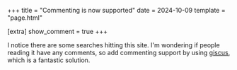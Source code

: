 +++
title = "Commenting is now supported"
date = 2024-10-09
template = "page.html"

[extra]
show_comment = true
+++

I notice there are some searches hitting this site. I'm wondering if people reading it have any comments, so add commenting support by using [giscus](https://github.com/giscus/giscus), which is a fantastic solution.
